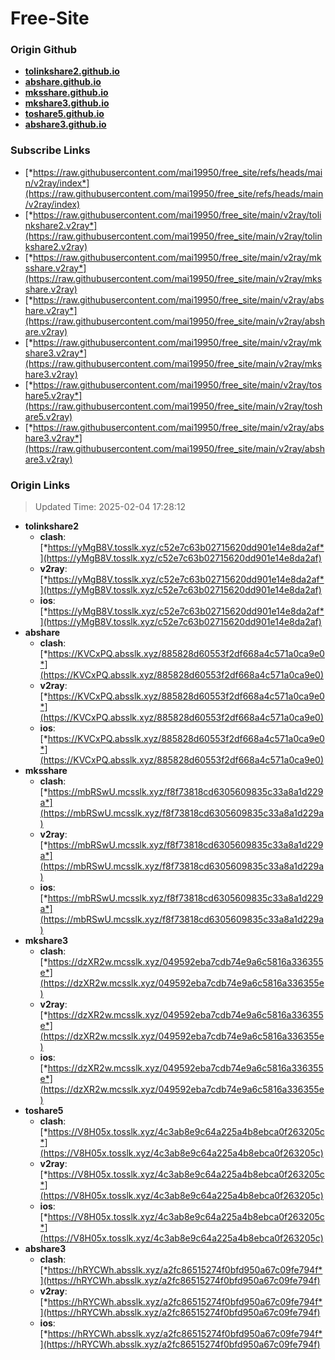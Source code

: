 # Free-Site

### Origin Github

- [**tolinkshare2.github.io**](https://github.com/tolinkshare2/tolinkshare2.github.io)
- [**abshare.github.io**](https://github.com/abshare/abshare.github.io)
- [**mksshare.github.io**](https://github.com/mksshare/mksshare.github.io)
- [**mkshare3.github.io**](https://github.com/mkshare3/mkshare3.github.io)
- [**toshare5.github.io**](https://github.com/toshare5/toshare5.github.io)
- [**abshare3.github.io**](https://github.com/abshare3/abshare3.github.io)

### Subscribe Links

- [*https://raw.githubusercontent.com/mai19950/free_site/refs/heads/main/v2ray/index*](https://raw.githubusercontent.com/mai19950/free_site/refs/heads/main/v2ray/index)
- [*https://raw.githubusercontent.com/mai19950/free_site/main/v2ray/tolinkshare2.v2ray*](https://raw.githubusercontent.com/mai19950/free_site/main/v2ray/tolinkshare2.v2ray)
- [*https://raw.githubusercontent.com/mai19950/free_site/main/v2ray/mksshare.v2ray*](https://raw.githubusercontent.com/mai19950/free_site/main/v2ray/mksshare.v2ray)
- [*https://raw.githubusercontent.com/mai19950/free_site/main/v2ray/abshare.v2ray*](https://raw.githubusercontent.com/mai19950/free_site/main/v2ray/abshare.v2ray)
- [*https://raw.githubusercontent.com/mai19950/free_site/main/v2ray/mkshare3.v2ray*](https://raw.githubusercontent.com/mai19950/free_site/main/v2ray/mkshare3.v2ray)
- [*https://raw.githubusercontent.com/mai19950/free_site/main/v2ray/toshare5.v2ray*](https://raw.githubusercontent.com/mai19950/free_site/main/v2ray/toshare5.v2ray)
- [*https://raw.githubusercontent.com/mai19950/free_site/main/v2ray/abshare3.v2ray*](https://raw.githubusercontent.com/mai19950/free_site/main/v2ray/abshare3.v2ray)

### Origin Links

> Updated Time: 2025-02-04 17:28:12

- **tolinkshare2**
  - **clash**: [*https://yMgB8V.tosslk.xyz/c52e7c63b02715620dd901e14e8da2af*](https://yMgB8V.tosslk.xyz/c52e7c63b02715620dd901e14e8da2af)
  - **v2ray**: [*https://yMgB8V.tosslk.xyz/c52e7c63b02715620dd901e14e8da2af*](https://yMgB8V.tosslk.xyz/c52e7c63b02715620dd901e14e8da2af)
  - **ios**: [*https://yMgB8V.tosslk.xyz/c52e7c63b02715620dd901e14e8da2af*](https://yMgB8V.tosslk.xyz/c52e7c63b02715620dd901e14e8da2af)
- **abshare**
  - **clash**: [*https://KVCxPQ.absslk.xyz/885828d60553f2df668a4c571a0ca9e0*](https://KVCxPQ.absslk.xyz/885828d60553f2df668a4c571a0ca9e0)
  - **v2ray**: [*https://KVCxPQ.absslk.xyz/885828d60553f2df668a4c571a0ca9e0*](https://KVCxPQ.absslk.xyz/885828d60553f2df668a4c571a0ca9e0)
  - **ios**: [*https://KVCxPQ.absslk.xyz/885828d60553f2df668a4c571a0ca9e0*](https://KVCxPQ.absslk.xyz/885828d60553f2df668a4c571a0ca9e0)
- **mksshare**
  - **clash**: [*https://mbRSwU.mcsslk.xyz/f8f73818cd6305609835c33a8a1d229a*](https://mbRSwU.mcsslk.xyz/f8f73818cd6305609835c33a8a1d229a)
  - **v2ray**: [*https://mbRSwU.mcsslk.xyz/f8f73818cd6305609835c33a8a1d229a*](https://mbRSwU.mcsslk.xyz/f8f73818cd6305609835c33a8a1d229a)
  - **ios**: [*https://mbRSwU.mcsslk.xyz/f8f73818cd6305609835c33a8a1d229a*](https://mbRSwU.mcsslk.xyz/f8f73818cd6305609835c33a8a1d229a)
- **mkshare3**
  - **clash**: [*https://dzXR2w.mcsslk.xyz/049592eba7cdb74e9a6c5816a336355e*](https://dzXR2w.mcsslk.xyz/049592eba7cdb74e9a6c5816a336355e)
  - **v2ray**: [*https://dzXR2w.mcsslk.xyz/049592eba7cdb74e9a6c5816a336355e*](https://dzXR2w.mcsslk.xyz/049592eba7cdb74e9a6c5816a336355e)
  - **ios**: [*https://dzXR2w.mcsslk.xyz/049592eba7cdb74e9a6c5816a336355e*](https://dzXR2w.mcsslk.xyz/049592eba7cdb74e9a6c5816a336355e)
- **toshare5**
  - **clash**: [*https://V8H05x.tosslk.xyz/4c3ab8e9c64a225a4b8ebca0f263205c*](https://V8H05x.tosslk.xyz/4c3ab8e9c64a225a4b8ebca0f263205c)
  - **v2ray**: [*https://V8H05x.tosslk.xyz/4c3ab8e9c64a225a4b8ebca0f263205c*](https://V8H05x.tosslk.xyz/4c3ab8e9c64a225a4b8ebca0f263205c)
  - **ios**: [*https://V8H05x.tosslk.xyz/4c3ab8e9c64a225a4b8ebca0f263205c*](https://V8H05x.tosslk.xyz/4c3ab8e9c64a225a4b8ebca0f263205c)
- **abshare3**
  - **clash**: [*https://hRYCWh.absslk.xyz/a2fc86515274f0bfd950a67c09fe794f*](https://hRYCWh.absslk.xyz/a2fc86515274f0bfd950a67c09fe794f)
  - **v2ray**: [*https://hRYCWh.absslk.xyz/a2fc86515274f0bfd950a67c09fe794f*](https://hRYCWh.absslk.xyz/a2fc86515274f0bfd950a67c09fe794f)
  - **ios**: [*https://hRYCWh.absslk.xyz/a2fc86515274f0bfd950a67c09fe794f*](https://hRYCWh.absslk.xyz/a2fc86515274f0bfd950a67c09fe794f)
